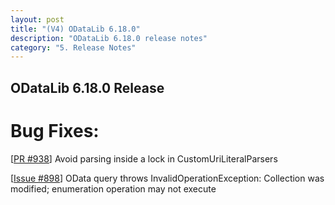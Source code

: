 ```yaml
---
layout: post
title: "(V4) ODataLib 6.18.0"
description: "ODataLib 6.18.0 release notes"
category: "5. Release Notes"
---
```


## ODataLib 6.18.0 Release ##

# Bug Fixes: #

[[PR #938](https://github.com/OData/odata.net/pull/938)] Avoid parsing inside a lock in CustomUriLiteralParsers 

[[Issue #898](https://github.com/OData/odata.net/issues/898)] OData query throws InvalidOperationException: Collection was modified; enumeration operation may not execute 
